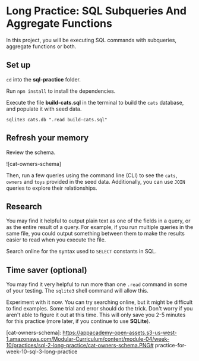# Long Practice: SQL Subqueries And Aggregate Functions

In this project, you will be executing SQL commands with subqueries, aggregate
functions or both.

## Set up

`cd` into the __sql-practice__ folder.

Run `npm install` to install the dependencies.

Execute the file __build-cats.sql__ in the terminal to build the `cats`
database, and populate it with seed data.

```shell
sqlite3 cats.db ".read build-cats.sql"
```

## Refresh your memory

Review the schema.

![cat-owners-schema]

Then, run a few queries using the command line (CLI) to see the `cats`,
`owners` and `toys` provided in the seed data. Additionally, you can use
`JOIN` queries to explore their relationships.

## Research

You may find it helpful to output plain text as one of the fields in a query, or
as the entire result of a query. For example, if you run multiple queries in the
same file, you could output something between them to make the results easier to 
read when you execute the file.

Search online for the syntax used to `SELECT` constants in SQL.

## Time saver (optional)

You may find it very helpful to run more than one `.read` command in some of 
your testing. The `sqlite3` shell command will allow this.

Experiment with it now. You can try searching online, but it might be difficult
to find examples. Some trial and error should do the trick. Don't worry if you
aren't able to figure it out at this time. This will only save you 2-5 minutes
for this practice (more later, if you continue to use **SQLite**).


[cat-owners-schema]: https://appacademy-open-assets.s3-us-west-1.amazonaws.com/Modular-Curriculum/content/module-04/week-10/practices/sql-2-long-practice/cat-owners-schema.PNG# practice-for-week-10-sql-3-long-practice
